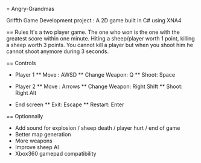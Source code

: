 = Angry-Grandmas

Griffth Game Development project : A 2D game built in C# using XNA4

== Rules
It's a two player game. The one who won is the one with the greatest score within one minute.
Hiting a sheep/player worth 1 point, killing a sheep worth 3 points.
You cannot kill a player but when you shoot him he cannot shoot anymore during 3 seconds.

== Controls
* Player 1
** Move : AWSD
** Change Weapon: Q
** Shoot: Space

* Player 2
** Move : Arrows
** Change Weapon: Right Shift
** Shoot: Right Alt

* End screen
** Exit: Escape
** Restart: Enter

== Optionnally
* Add sound for explosion / sheep death / player hurt / end of game
* Better map generation
* More weapons
* Improve sheep AI
* Xbox360 gamepad compatibility
